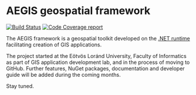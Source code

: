# AEGIS geospatial framework

[![Build Status](https://github.com/AegisSpatial/aegis/actions/workflows/ci.yml/badge.svg)](https://github.com/AegisSpatial/aegis/actions?query=branch%3Amaster)
[![Code Coverage report](https://codecov.io/gh/AegisSpatial/aegis/branch/master/graph/badge.svg?token=Ff6jAKzXC0)](https://codecov.io/gh/AegisSpatial/aegis)

The AEGIS framework is a geospatial toolkit developed on the [.NET runtime](https://github.com/dotnet) facilitating creation of GIS applications.

The project started at the Eötvös Loránd University, Faculty of Informatics as part of GIS application development lab, and in the process of moving to GitHub. Further features, NuGet packages, documentation and developer guide will be added during the coming months.

Stay tuned.